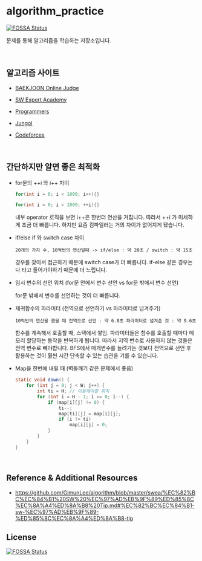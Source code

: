 # algorithm_practice
[![FOSSA Status](https://app.fossa.io/api/projects/git%2Bgithub.com%2FGimunLee%2Falgorithm-practice.svg?type=shield)](https://app.fossa.io/projects/git%2Bgithub.com%2FGimunLee%2Falgorithm-practice?ref=badge_shield)

문제를 통해 알고리즘을 학습하는 저장소입니다.

<br>

## 알고리즘 사이트

- [BAEKJOON Online Judge](https://www.acmicpc.net/)

- [SW Expert Academy](https://swexpertacademy.com/main/main.do)

- [Programmers](https://programmers.co.kr/)

- [Jungol](http://jungol.co.kr/)
- [Codeforces](https://codeforces.com/)

<br>

## 간단하지만 알면 좋은 최적화

- for문의 ++i 와 i++ 차이

  ```java
  for(int i = 0; i < 1000; i++){}
  
  for(int i = 0; i < 1000; ++i){}
  ```

  내부 operator 로직을 보면 i++은 한번더 연산을 거칩니다. 따라서 ++i 가 미세하게 조금 더 빠릅니다.  하지만 요즘 컴파일러는 거의 차이가 없어지게 됐습니다.

- if/else if 와 switch case 차이

  `20개의 가지 수, 10억번의 연산일때 -> if/else : 약 20초 / switch : 약 15초`

  경우를 찾아서 접근하기 때문에 switch case가 더 빠릅니다. if-else 같은 경우는 다 타고 들어가야하기 때문에 더 느립니다.

- 임시 변수의 선언 위치 (for문 안에서 변수 선언 vs for문 밖에서 변수 선언)

  for문 밖에서 변수를 선언하는 것이 더 빠릅니다.

- 재귀함수의 파라미터 (전역으로 선언하기 vs 파라미터로 넘겨주기)

  `10억번의 연산을 했을 때 전역으로 선언 : 약 6.8초 파라미터로 넘겨준 것 : 약 9.6초`

  함수를 계속해서 호출할 때, 스택에서 쌓임. 파라미터들은 함수를 호출할 때마다 메모리 할당하는 동작을 반복하게 됩니다. 따라서 지역 변수로 사용하지 않는 것들은 전역 변수로 빼야합니다. BFS에서 매개변수를 늘려가는 것보다 전역으로 선언 후 활용하는 것이 훨씬 시간 단축할 수 있는 습관을 기를 수 있습니다.

- Map을 한번에 내릴 때 (벽돌깨기 같은 문제에서 좋음)

  ```java
  static void down() {
      for (int j = 0; j < W; j++) {
          int ti = H; // 이동해야할 위치
          for (int i = H - 1; i >= 0; i--) {
              if (map[i][j] != 0) {
                  ti--;
                  map[ti][j] = map[i][j];
                  if (i != ti)
                      map[i][j] = 0;
              }
          }
      }
  }
  ```

<br>

## Reference & Additional Resources

- https://github.com/GimunLee/algorithm/blob/master/swea/%EC%82%BC%EC%84%B1%20SW%20%EC%97%AD%EB%9F%89%ED%85%8C%EC%8A%A4%ED%8A%B8%20Tip.md#%EC%82%BC%EC%84%B1-sw-%EC%97%AD%EB%9F%89-%ED%85%8C%EC%8A%A4%ED%8A%B8-tip


## License
[![FOSSA Status](https://app.fossa.io/api/projects/git%2Bgithub.com%2FGimunLee%2Falgorithm-practice.svg?type=large)](https://app.fossa.io/projects/git%2Bgithub.com%2FGimunLee%2Falgorithm-practice?ref=badge_large)